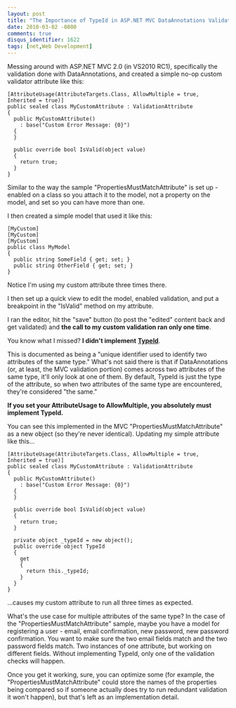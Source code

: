 ```yaml
---
layout: post
title: "The Importance of TypeId in ASP.NET MVC DataAnnotations Validation Attributes"
date: 2010-03-02 -0800
comments: true
disqus_identifier: 1622
tags: [net,Web Development]
---
```

Messing around with ASP.NET MVC 2.0 (in VS2010 RC1), specifically the
validation done with DataAnnotations, and created a simple no-op custom
validator attribute like this:

    [AttributeUsage(AttributeTargets.Class, AllowMultiple = true, Inherited = true)]
    public sealed class MyCustomAttribute : ValidationAttribute
    {
      public MyCustomAttribute()
        : base("Custom Error Message: {0}")
      {
      }

      public override bool IsValid(object value)
      {
        return true;
      }
    }

Similar to the way the sample "PropertiesMustMatchAttribute" is set up -
enabled on a class so you attach it to the model, not a property on the
model, and set so you can have more than one.

I then created a simple model that used it like this:

    [MyCustom]
    [MyCustom]
    [MyCustom]
    public class MyModel
    {
      public string SomeField { get; set; }
      public string OtherField { get; set; }
    }

Notice I'm using my custom attribute three times there.

I then set up a quick view to edit the model, enabled validation, and
put a breakpoint in the "IsValid" method on my attribute.

I ran the editor, hit the "save" button (to post the "edited" content
back and get validated) and **the call to my custom validation ran only
one time**.

You know what I missed? **I didn't
implement** [**TypeId**](http://msdn.microsoft.com/en-us/library/system.attribute.typeid.aspx).

This is documented as being a "unique identifier used to identify two
attributes of the same type." What's not said there is that if
DataAnnotations (or, at least, the MVC validation portion) comes across
two attributes of the same type, it'll only look at one of them. By
default, TypeId is just the type of the attribute, so when two
attributes of the same type are encountered, they're considered "the
same."

**If you set your AttributeUsage to AllowMultiple, you absolutely must
implement TypeId.**

You can see this implemented in the MVC "PropertiesMustMatchAttribute"
as a new object (so they're never identical). Updating my simple
attribute like this...

    [AttributeUsage(AttributeTargets.Class, AllowMultiple = true, Inherited = true)]
    public sealed class MyCustomAttribute : ValidationAttribute
    {
      public MyCustomAttribute()
        : base("Custom Error Message: {0}")
      {
      }

      public override bool IsValid(object value)
      {
        return true;
      }

      private object _typeId = new object();
      public override object TypeId
      {
        get
        {
          return this._typeId;
        }
      }
    }

...causes my custom attribute to run all three times as expected.

What's the use case for multiple attributes of the same type? In the
case of the "PropertiesMustMatchAttribute" sample, maybe you have a
model for registering a user - email, email confirmation, new password,
new password confirmation. You want to make sure the two email fields
match and the two password fields match. Two instances of one attribute,
but working on different fields. Without implementing TypeId, only one
of the validation checks will happen.

Once you get it working, sure, you can optimize some (for example, the
"PropertiesMustMatchAttribute" could store the names of the properties
being compared so if someone actually does try to run redundant
validation it won't happen), but that's left as an implementation
detail.


